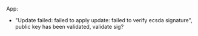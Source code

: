 App:
- "Update failed: failed to apply update: failed to verify ecsda signature", public key has been validated, validate sig?